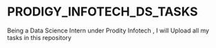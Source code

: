 # PRODIGY_INFOTECH_DS_TASKS
Being a Data Science Intern under Prodity Infotech , I will Upload all my tasks in this repository
